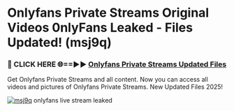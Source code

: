 # Onlyfans Private Streams Original Videos 0nlyFans Leaked - Files Updated! (msj9q)

<h3>🔴 CLICK HERE 🌐==►► <a href="https://tinyurl.com/3hn5wdd3" rel="nofollow">Onlyfans Private Streams Updated Files</a></h3>

Get Onlyfans Private Streams and all content. Now you can access all videos and pictures of Onlyfans Private Streams. New Updated Files 2025!

[![msj9q](https://i.imgur.com/4HnBqBT.gif)](https://tinyurl.com/3hn5wdd3)
onlyfans live stream leaked